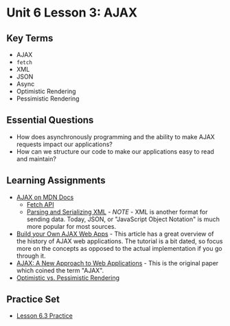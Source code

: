 # Unit 6 Lesson 3:  AJAX

## Key Terms
* AJAX
* `fetch`
* XML
* JSON
* Async
* Optimistic Rendering
* Pessimistic Rendering

## Essential Questions
* How does asynchronously programming and the ability to make AJAX requests impact our applications?
* How can we structure our code to make our applications easy to read and maintain?

## Learning Assignments
* [AJAX on MDN Docs](https://developer.mozilla.org/en-US/docs/Web/Guide/AJAX)
  * [Fetch API](https://developer.mozilla.org/en-US/docs/Web/API/Fetch_API)
  * [Parsing and Serializing XML](https://developer.mozilla.org/en-US/docs/Web/Guide/Parsing_and_serializing_XML) - *NOTE* - XML is another format for sending data. Today, JSON, or "JavaScript Object Notation" is much more popular for most sources.
* [Build your Own AJAX Web Apps](https://www.sitepoint.com/build-your-own-ajax-web-apps/) - This article has a great overview of the history of AJAX web applications. The tutorial is a bit dated, so focus more on the concepts as opposed to the actual implementation if you go through it.
* [AJAX: A New Approach to Web Applications](https://pdfs.semanticscholar.org/c440/ae765ff19ddd3deda24a92ac39cef9570f1e.pdf?_ga=2.268896824.850628240.1580156025-1688752874.1580156025) - This is the original paper which coined the term "AJAX".
* [Optimistic vs. Pessimistic Rendering](https://medium.com/@whosale/optimistic-and-pessimistic-ui-rendering-approaches-bc49d1298cc0)

## Practice Set
+ [Lesson 6.3 Practice](./practice/exercises.md)
